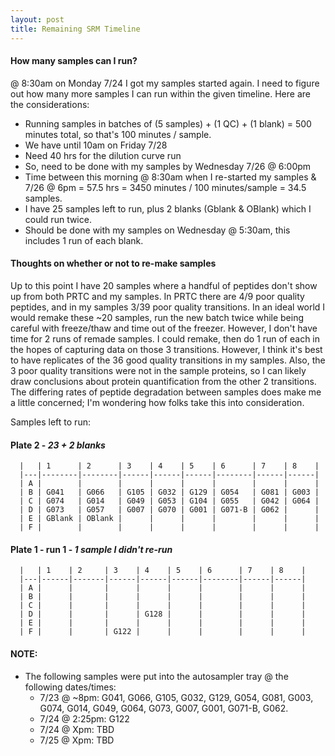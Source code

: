 ```yaml
---
layout: post
title: Remaining SRM Timeline
---
```


#### How many samples can I run?
@ 8:30am on Monday 7/24 I got my samples started again.  I need to figure out how many more samples I can run within the given timeline. Here are the considerations: 
  * Running samples in batches of (5 samples) + (1 QC) + (1 blank) = 500 minutes total, so that's 100 minutes / sample.
  * We have until 10am on Friday 7/28 
  * Need 40 hrs for the dilution curve run 
  * So, need to be done with my samples by Wednesday 7/26 @ 6:00pm
  * Time between this morning @ 8:30am when I re-started my samples & 7/26 @ 6pm = 57.5 hrs = 3450 minutes / 100 minutes/sample = 34.5 samples. 
  * I have 25 samples left to run, plus 2 blanks (Gblank & OBlank) which I could run twice.  
  * Should be done with my samples on Wednesday @ 5:30am, this includes 1 run of each blank. 
  
#### Thoughts on whether or not to re-make samples 
Up to this point I have 20 samples where a handful of peptides don't show up from both PRTC and my samples.  In PRTC there are 4/9 poor quality peptides, and in my samples 3/39 poor quality transitions.  In an ideal world I would remake these ~20 samples, run the new batch twice while being careful with freeze/thaw and time out of the freezer. However, I don't have time for 2 runs of remade samples. I could remake, then do 1 run of each in the hopes of capturing data on those 3 transitions.  However, I think it's best to have replicates of the 36 good quality transitions in my samples. Also, the 3 poor quality transitions were not in the sample proteins, so I can likely draw conclusions about protein quantification from the other 2 transitions.  The differing rates of peptide degradation between samples does make me a little concerned; I'm wondering how folks take this into consideration. 

Samples left to run:   
  #### Plate 2 - _23 + 2 blanks_
      |   | 1      | 2      | 3    | 4    | 5    | 6      | 7    | 8    |
      |---|--------|--------|------|------|------|--------|------|------|
      | A |        |        |      |      |      |        |      |      |
      | B | G041   | G066   | G105 | G032 | G129 | G054   | G081 | G003 |
      | C | G074   | G014   | G049 | G053 | G104 | G055   | G042 | G064 |
      | D | G073   | G057   | G007 | G070 | G001 | G071-B | G062 |      |
      | E | GBlank | OBlank |      |      |      |        |      |      |
      | F |        |        |      |      |      |        |      |      |

  #### Plate 1 - run 1 - _1 sample I didn't re-run_
      |   | 1    | 2     | 3    | 4    | 5    | 6      | 7    | 8    |
      |---|------|-------|------|------|------|--------|------|------|
      | A |      |       |      |      |      |        |      |      |
      | B |      |       |      |      |      |        |      |      |
      | C |      |       |      |      |      |        |      |      |
      | D |      |       |      | G128 |      |        |      |      |
      | E |      |       |      |      |      |        |      |      |
      | F |      |       | G122 |      |      |        |      |      |

#### NOTE: 
  * The following samples were put into the autosampler tray @ the following dates/times: 
    - 7/23 @ ~8pm: G041, G066, G105, G032, G129, G054, G081, G003, G074, G014, G049, G064, G073, G007, G001, G071-B, G062.
    - 7/24 @ 2:25pm: G122
    - 7/24 @ Xpm: TBD
    - 7/25 @ Xpm: TBD



      

